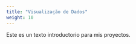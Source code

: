 ```yaml
---
title: "Visualização de Dados"
weight: 10
---
```


Este es un texto introductorio para mis proyectos.
